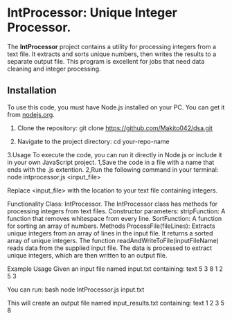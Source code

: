 # IntProcessor: Unique Integer Processor.

The **IntProcessor** project contains a utility for processing integers from a text file. It extracts and sorts unique numbers, then writes the results to a separate output file. This program is excellent for jobs that need data cleaning and integer processing.

## Installation

To use this code, you must have Node.js installed on your PC. You can get it from [nodejs.org](https://nodejs.org/).

1. Clone the repository:
 git clone https://github.com/Makito042/dsa.git

2. Navigate to the project directory:
 cd  your-repo-name

3.Usage
To execute the code, you can run it directly in Node.js or include it in your own JavaScript project.
1,Save the code in a file with a name that ends with the .js extention.
2,Run the following command in your terminal: node intprocessor.js <input_file>
   
Replace <input_file> with the location to your text file containing integers.

Functionality
Class: IntProcessor.
The IntProcessor class has methods for processing integers from text files.
Constructor parameters:
stripFunction: A function that removes whitespace from every line.
SortFunction: A function for sorting an array of numbers.
Methods
ProcessFile(fileLines): Extracts unique integers from an array of lines in the input file.
It returns a sorted array of unique integers.
The function readAndWriteToFile(inputFileName) reads data from the supplied input file.
The data is processed to extract unique integers, which are then written to an output file.

Example Usage
Given an input file named input.txt containing:
text
5
3
8
1
2
5
3

You can run:
bash
node IntProcessor.js input.txt

This will create an output file named input_results.txt containing:
text
1
2
3
5
8
